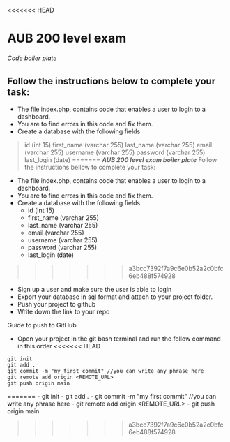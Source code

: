 <<<<<<< HEAD
# AUB 200 level exam 
###### Code boiler plate

## Follow the instructions below to complete your task:
- The file index.php, contains code that enables a user to login to a dashboard. 
- You are to find errors in this code and fix them.
- Create a database with the following fields
> id (int 15)
> first_name (varchar 255)
> last_name (varchar 255)
> email (varchar 255)
> username (varchar 255)
> password (varchar 255)
> last_login (date)
=======
***AUB 200 level exam boiler plate***
Follow the instructions bellow to complete your task:
- The file index.php, contains code that enables a user to login to a dashboard. 
- You are to find errors in this code and fix them.
- Create a database with the following fields
    - id (int 15)
    - first_name (varchar 255)
    - last_name (varchar 255)
    - email (varchar 255)
    - username (varchar 255)
    - password (varchar 255)
    - last_login (date)
>>>>>>> a3bcc7392f7a9c6e0b52a2c0bfc6eb488f574928
- Sign up a user and make sure the user is able to login
- Export your database in sql format and attach to your project folder.
- Push your project to github
- Write down the link to your repo

Guide to push to GitHub
- Open your project in the git bash terminal and run the follow command in this order
<<<<<<< HEAD
```
git init
git add .
git commit -m "my first commit" //you can write any phrase here
git remote add origin <REMOTE_URL>
git push origin main
```
=======
    - git init
    - git add .
    - git commit -m "my first commit" //you can write any phrase here
    - git remote add origin <REMOTE_URL>
    - git push origin main
>>>>>>> a3bcc7392f7a9c6e0b52a2c0bfc6eb488f574928
